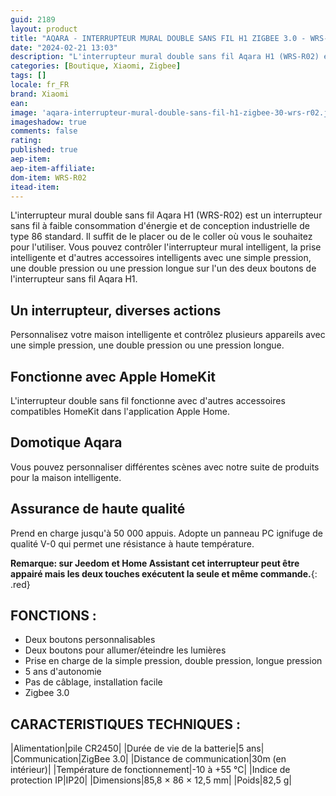 ```yaml
---
guid: 2189
layout: product 
title: "AQARA - INTERRUPTEUR MURAL DOUBLE SANS FIL H1 ZIGBEE 3.0 - WRS-R02"
date: "2024-02-21 13:03"
description: "L'interrupteur mural double sans fil Aqara H1 (WRS-R02) est un appareil Zigbee et un interrupteur à faible consommation d'énergie."
categories: [Boutique, Xiaomi, Zigbee]
tags: []
locale: fr_FR
brand: Xiaomi
ean: 
image: 'aqara-interrupteur-mural-double-sans-fil-h1-zigbee-30-wrs-r02.jpg'
imageshadow: true
comments: false
rating:  
published: true
aep-item: 
aep-item-affiliate: 
dom-item: WRS-R02
itead-item: 
---
```


L'interrupteur mural double sans fil Aqara H1 (WRS-R02) est un interrupteur sans fil à faible consommation d'énergie et de conception industrielle de type 86 standard. Il suffit de le placer ou de le coller où vous le souhaitez pour l'utiliser. Vous pouvez contrôler l'interrupteur mural intelligent, la prise intelligente et d'autres accessoires intelligents avec une simple pression, une double pression ou une pression longue sur l'un des deux boutons de l'interrupteur sans fil Aqara H1.

## Un interrupteur, diverses actions
Personnalisez votre maison intelligente et contrôlez plusieurs appareils avec une simple pression, une double pression ou une pression longue.

## Fonctionne avec Apple HomeKit
L'interrupteur double sans fil fonctionne avec d'autres accessoires compatibles HomeKit dans l'application Apple Home.

## Domotique Aqara
Vous pouvez personnaliser différentes scènes avec notre suite de produits pour la maison intelligente.

## Assurance de haute qualité
Prend en charge jusqu'à 50 000 appuis. Adopte un panneau PC ignifuge de qualité V-0 qui permet une résistance à haute température.

**Remarque: sur Jeedom et Home Assistant cet interrupteur peut être appairé mais les deux touches exécutent la seule et même commande.**{: .red}

## FONCTIONS :

- Deux boutons personnalisables
- Deux boutons pour allumer/éteindre les lumières
- Prise en charge de la simple pression, double pression, longue pression
- 5 ans d'autonomie
- Pas de câblage, installation facile
- Zigbee 3.0
 

## CARACTERISTIQUES TECHNIQUES :

|Alimentation|pile CR2450|
|Durée de vie de la batterie|5 ans|
|Communication|ZigBee 3.0|
|Distance de communication|30m (en intérieur)|
|Température de fonctionnement|-10 à +55 °C|
|Indice de protection IP|IP20|
|Dimensions|85,8 × 86 × 12,5 mm|
|Poids|82,5 g|

